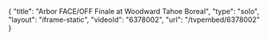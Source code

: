 {
    "title": "Arbor FACE\/OFF Finale at Woodward Tahoe Boreal",
    "type": "solo",
    "layout": "iframe-static",
    "videoId": "6378002",
    "url": "\/tvpembed\/6378002"
}